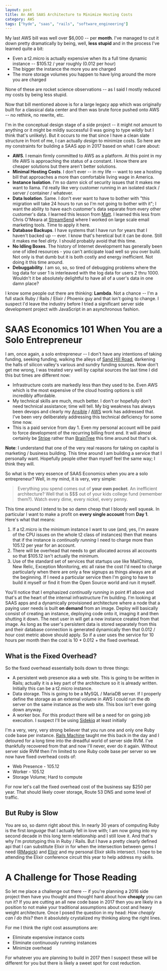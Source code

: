 ```yaml
---
layout: post
title: An AWS SAAS Architecture to Minimize Hosting Costs
category: AWS
tags: ["hyde", "saas", "rails", "software_engineering"]
---
```

My last AWS bill was well over $6,000 -- per **month**.  I've managed to cut it down pretty dramatically by being, well, **less stupid** and in the process I've learned quite a bit:

* Even a t2.micro is actually expensive when its a full time dynamic instance -- $105.12 / year roughly (0.012 per hour)
* The bigger the instance the more you are charged
* The more storage volumes you happen to have lying around the more you are charged

None of these are rocket science observations -- as I said I mostly reduced my costs by being less stupid.

Now that bill mentioned above is for a large legacy app which was originally built for a classical data center and then was brute force pushed onto AWS -- no rethink, no rewrite, etc.  

I'm in the conceptual design stage of a side project -- it might not amount to anything or it might be mildly successful (I was going to type *wildly* but I think that's unlikely).  But it occurs to me that since I have a clean slate structure in front of me, I can actually *design* to minimize costs.  So here are my constraints for building a SAAS app in 2017 based on what I care about:

* **AWS**.  I remain firmly committed to AWS as a platform.  At this point in my life AWS is approaching the status of a constant.  I know there are cheaper solutions but there aren't better solutions.
* **Minimal Hosting Costs**.  I don't ever -- in my life -- want to see a hosting bill that approaches a more than comfortable living wage in America.
* **Instance Isolation**.  I'm so damn sick of security issues that it makes me want to llama.  I'd really like very customer running in an isolated stack / server / container / whatever.
* **Data Isolation**.  Same.  I don't ever want to have to bother with "this migration will take 24 hours to run so I'm not going to bother with it"; I want the ability to have each customer's data separate from every other customer's data.  I learned this lesson from [Matt](https://fuzzygroup.github.io/blog/startup/2016/09/01/what-matt-mullenweg-taught-me.html).  I learned this less from Chris O'Meara at [StreamSend](http://www.streamsend.com/) where I worked on large scale email marketing tools.  Time to apply it here.
* **Database Backups**.  I have systems that I have run for years that I haven't backed up -- ever.  I know that's heretical but it can be done.  Still it makes me feel *dirty*.  I should probably avoid that this time.
* **No Idling Boxes**.  The history of Internet development has generally been one of idled resources - you can't anticipate load well so you over build.  Not only is that dumb but it is both costly and energy inefficient.  Not doing it this time around.
* **Debuggability**.  I am so, so, so tired of debugging problems where the log data for user 1 is interleaved with the log data for users 2 thru 1000.  Wouldn't it be absolutely delightful to have all of a user's data in one damn place?

I know some people out there are thinking: **Lambda**.  Not a chance -- I'm a full stack Ruby / Rails / Elixir / Phoenix guy and that isn't going to change.  I suspect I'd leave the industry before I tried a significant server side development project with JavaScript in an asynchronous fashion.

# SAAS Economics 101 When You are a Solo Entrepreneur

I am, once again, a solo entrepreneur -- I don't have any intentions of taking funding, seeking funding, walking the alleys of [Sand Hill Road](https://en.wikipedia.org/wiki/Sand_Hill_Road), darkening the halls of silicon valley's various and sundry funding sources.  Now don't get me wrong, I was treated very well by capital sources the last time I did this but times are different now: 

* Infrastructure costs are markedly less than they used to be.  Even AWS which is the most expensive of the cloud hosting options is still incredibly affordable.
* My technical skills are much, much better.  I don't or hopefully don't need technical assistance; time will tell.  My big weakness has always been devops and clearly my [Ansible](https://fuzzygroup.github.io/blog/category.html#ansible) / [AWS](https://fuzzygroup.github.io/blog/aws.html) work has addressed that.  I've been very deliberately addressing this technical deficiency for some time now.
* This is a paid service from day 1.  Even my personal account will be paid to force development of the recurring billing front end.  It will almost certainly be [Stripe](https://stripe.com/) rather than [BrainTree](https://www.braintreepayments.com/) this time around but that's ok.

**Note**: I understand that one of the very real reasons for taking on capital is marketing / business building.  This time around I am building a service that I personally want.  Hopefully people other than myself feel the same way; I think they will.

So what is the very essence of SAAS Economics when you are a solo entrepreneur?  Well, in my mind, it is very, very simple:

> Everything you spend comes out of **your own pocket**.  An inefficient architecture? Well that is $$$ out of your kids college fund (remember them?).  Watch every dime, every nickel, every penny.

This time around I intend to be so damn cheap that I bloody well squeak.  In particular I want to make a profit on **every single account** from **Day 1**.  Here's what that means:

1.  If a t2.micro is the minimum instance I want to use (and, yes, I'm aware of the CPU issues on the whole t2 class of instances) then that means that if the instance is *continually running* I need to charge more than 105.12 per year for an account.
2.  There will be overhead that needs to get allocated across all accounts so that $105.12 isn't actually the minimum.
3.  Use of the standard set of services that startups use like MailChimp, New Relic, Exception Monitoring, etc all raise the cost I'd need to charge particularly when there are only a few signups as things always are at the beginning.  If I need a particular service then I'm going to have to build it myself or find it from the Open Source world and run it myself.

You'll notice that I emphasized *continually running* in point #1 above and that's at the heart of the internal infrastructure I'm building.  I'm looking at SAAS apps and a dynamically provisioned architecture where a node that a paying user needs is built **on demand** from an image.  Deploy will basically consist of creating an instance, deploying code onto it, imaging it and then shutting it down.  The next user in will get a new instance created from that image.  As long as the user's persistent data is stored separately from this and their database connection is generated dynamically then that 0.012 / hour cost metric above should apply.  So if a user uses the service for 10 hours per month then the cost is 10 * 0.012 + the fixed overhead.

## What is the Fixed Overhead?

So the fixed overhead essentially boils down to three things: 

* A persistent web presence aka a web site.  This is going to be written in Rails; actually it is a key part of the architecture so it is already written.  Initially this can be a t2.micro instance.  
* Data storage.  This is going to be a MySQL / MariaDB server.  If I properly define the storage as an external volume in AWS I could run the db server on the same instance as the web site.  This box isn't ever going down anyway.
* A worker box.  For this product there will be a need for on going job execution.  I suspect I'll be using [Sidekiq](http://www.sidekiq.org) at least initially

I'm a very, very, very strong believer that you run one and only one Ruby code base per instance.  [Rails Machine](http://www.railsmachine.com) taught me this back in the day and I detoured for a long time into the dreadful world of server side RVM.  I've thankfully recovered from that and now I'll never, ever do it again.  Without server side RVM then I'm limited to one Ruby code base per server so we now have fixed overhead costs of: 

* Web Presence - 105.12
* Worker - 105.12
* Storage Volume; Hard to compute

For now let's call the fixed overhead cost of the business say $250 per year.  That should likely cover storage, Route 53 DNS and some level of traffic.  

## But Ruby is Slow

You are so, so damn right about this.  In nearly 30 years of computing Ruby is the first *language* that I actually fell in love with; I am now going into my second decade in this long term relationship and I still love it.  And that's why I'm prototyping this in Ruby / Rails.  But I have a pretty clearly defined api that I can substitute Elixir in for when the intersection between gems I need ([RMagick](http://rmagick.rubyforge.org/)) and [Elixir](http://elixir-lang.org/) and my personal Elixir skills intersect.  I hope to be attending the Elixir conference circuit this year to help address my skills.

# A Challenge for Those Reading

So let me place a challenge out there -- if you're planning a 2016 side project then have you thought and thought hard about how **cheaply** you can run it?  If you are cutting an all new code base in 2017 then you are likely in a position to not make your traditional assumptions about cost and heavy weight architecture.  Once I posed the question in my head: *How cheaply can I do this?* then it absolutely crystalized my thinking along the right lines.

For me I think the right cost assumptions are: 

* Eliminate expensive instance costs
* Eliminate continuously running instances
* Minimize overhead

For whatever you are planning to build in 2017 then I suspect these will be different for you but there is likely a sweet spot for cost reduction.